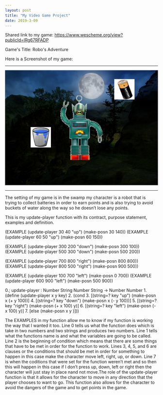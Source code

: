 ```yaml
---
layout: post
title: "My Video Game Project"
date: 2019-3-09
---
```


Shared link to my game:
https://www.wescheme.org/view?publicId=lRg67RFADP

Game's Title: 
Robo's Adventure
 
 Here is a Screenshot of my game:
 * * *
![MyGame](/images/image.png)
* * *
 
 
  The setting of my game is in the swamp my character is a robot that is trying to collect batteries in order to earn points and is also trying to avoid buckets of water along the way so he doesn’t lose any points.

This is my update-player function with its contract, purpose statement, examples and definition. 

(EXAMPLE (update-player   30 40 "up")  (make-posn 30 140))
(EXAMPLE (update-player   60 50 "up")  (make-posn 60 150))

(EXAMPLE (update-player 300 200 "down") (make-posn 300 100))
(EXAMPLE (update-player 500 300 "down") (make-posn 500 200))

(EXAMPLE (update-player 700 800 "right") (make-posn 800 800))
(EXAMPLE (update-player 800 500 "right") (make-posn 900 500))

(EXAMPLE (update-player 100 700 "left") (make-posn  0 700))
(EXAMPLE (update-player 600 900 "left") (make-posn 500 900))

0.; update-player : Number String Number String -> Number Number
1.(define (update-player x y key) 
2.  (cond
3.    [(string=? key    "up")  (make-posn  x (+ y 100))]
4.    [(string=? key  "down")  (make-posn  x (- y 100))]
5.    [(string=? key "right")  (make-posn (+ x 100)  y)]
6.    [(string=? key  "left")  (make-posn (- x 100)  y)]
7.    [else (make-posn x y )]))

  The EXAMPLES in my function allow me to know if my function is working the way that I wanted it too. Line 0 tells us what the function does which is take in two numbers and two strings and produces two numbers. Line 1 tells what the functions name is and what the variables are going to be called. Line 2 is the beginning of condition which means that there are some things that have to be met in order for the function to work. Lines 3, 4, 5, and 6 are clauses or the conditions that should be met in order for something to happen in this case make the character move left, right, up, or down. Line 7 is when the coditions that were set for the function weren’t met and so then this will happen in this case if I don’t press up, down, left or right then the character will just stay in place nand not move.The role of the update-player function is that it allows for the character to move in any direction that the player chooses to want to go. This function also allows for the character to avoid the dangers of the game and to get points in the game.

